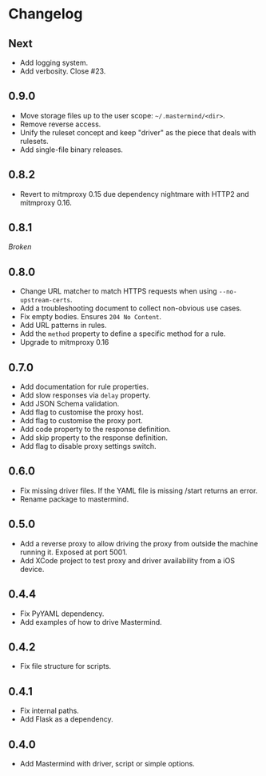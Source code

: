 # Changelog

## Next

* Add logging system.
* Add verbosity. Close #23.

## 0.9.0

* Move storage files up to the user scope: `~/.mastermind/<dir>`.
* Remove reverse access.
* Unify the ruleset concept and keep "driver" as the piece that deals with rulesets.
* Add single-file binary releases.


## 0.8.2

* Revert to mitmproxy 0.15 due dependency nightmare with HTTP2 and mitmproxy 0.16.

## 0.8.1

_Broken_

## 0.8.0

* Change URL matcher to match HTTPS requests when using `--no-upstream-certs`.
* Add a troubleshooting document to collect non-obvious use cases.
* Fix empty bodies.  Ensures `204 No Content`.
* Add URL patterns in rules.
* Add the `method` property to define a specific method for a rule.
* Upgrade to mitmproxy 0.16

## 0.7.0

* Add documentation for rule properties.
* Add slow responses via `delay` property.
* Add JSON Schema validation.
* Add flag to customise the proxy host.
* Add flag to customise the proxy port.
* Add code property to the response definition.
* Add skip property to the response definition.
* Add flag to disable proxy settings switch.

## 0.6.0

* Fix missing driver files.  If the YAML file is missing /start returns an error.
* Rename package to mastermind.

## 0.5.0

* Add a reverse proxy to allow driving the proxy from outside the machine running it.  Exposed at port 5001.
* Add XCode project to test proxy and driver availability from a iOS device.

## 0.4.4

* Fix PyYAML dependency.
* Add examples of how to drive Mastermind.

## 0.4.2

* Fix file structure for scripts.

## 0.4.1

* Fix internal paths.
* Add Flask as a dependency.

## 0.4.0

* Add Mastermind with driver, script or simple options.
